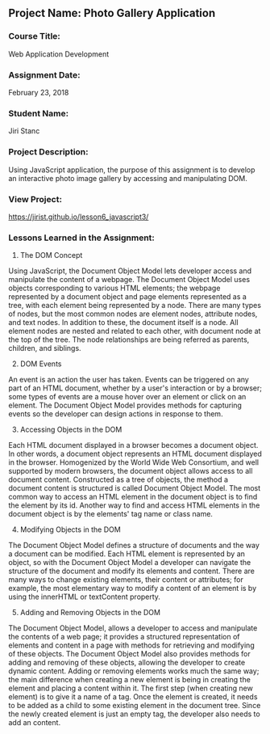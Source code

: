 ## Project Name:  Photo Gallery Application

### Course Title:
Web Application Development

### Assignment Date:  
February 23, 2018

### Student Name:  
Jiri Stanc

### Project Description:
Using JavaScript application, the purpose of this assignment is to develop an interactive photo image gallery by accessing and manipulating DOM.

### View Project:
https://jirist.github.io/lesson6_javascript3/

### Lessons Learned in the Assignment:
1. The DOM Concept

Using JavaScript, the Document Object Model lets developer access and manipulate the content of a webpage. The Document Object Model uses objects corresponding to various HTML elements; the webpage represented by a document object and page elements represented as a tree, with each element being represented by a node. There are many types of nodes, but the most common nodes are element nodes, attribute nodes, and text nodes. In addition to these, the document itself is a node. All element nodes are nested and related to each other, with document node at the top of the tree. The node relationships are being referred as parents, children, and siblings.

2. DOM Events

An event is an action the user has taken. Events can be triggered on any part of an HTML document, whether by a user's interaction or by a browser; some types of events are a mouse hover over an element or click on an element. The Document Object Model provides methods for capturing events so the developer can design actions in response to them.

3. Accessing Objects in the DOM

Each HTML document displayed in a browser becomes a document object. In other words, a document object represents an HTML document displayed in the browser. Homogenized by the World Wide Web Consortium, and well supported by modern browsers, the document object allows access to all document content. Constructed as a tree of objects, the method a document content is structured is called Document Object Model. The most common way to access an HTML element in the document object is to find the element by its id. Another way to find and access HTML elements in the document object is by the elements' tag name or class name.

4. Modifying Objects in the DOM

The Document Object Model defines a structure of documents and the way a document can be modified. Each HTML element is represented by an object, so with the Document Object Model a developer can navigate the structure of the document and modify its elements and content. There are many ways to change existing elements, their content or attributes; for example, the most elementary way to modify a content of an element is by using the innerHTML or textContent property.

5. Adding and Removing Objects in the DOM

The Document Object Model, allows a developer to access and manipulate the contents of a web page; it provides a structured representation of elements and content in a page with methods for retrieving and modifying of these objects. The Document Object Model also provides methods for adding and removing of these objects, allowing the developer to create dynamic content. Adding or removing elements works much the same way; the main difference when creating a new element is being in creating the element and placing a content within it. The first step (when creating new element) is to give it a name of a tag. Once the element is created, it needs to be added as a child to some existing element in the document tree. Since the newly created element is just an empty tag, the developer also needs to add an content.
